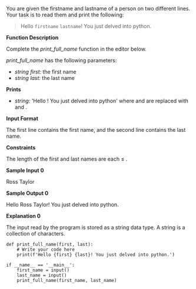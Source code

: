 You are given the firstname and lastname of a person on two different lines. Your task is to read them and print the following:

> Hello `firstname` `lastname`! You just delved into python.

**Function Description**

Complete the *print\_full\_name* function in the editor below.

*print\_full\_name* has the following parameters:

*   *string first:* the first name
*   *string last:* the last name

**Prints**

*   *string:* 'Hello ! You just delved into python' where and are replaced with and .

**Input Format**

The first line contains the first name, and the second line contains the last name.

**Constraints**

The length of the first and last names are each ≤ .

**Sample Input 0**

Ross
Taylor

**Sample Output 0**

Hello Ross Taylor! You just delved into python.

**Explanation 0**

The input read by the program is stored as a string data type. A string is a collection of characters.
```
def print_full_name(first, last):
    # Write your code here
    print(f'Hello {first} {last}! You just delved into python.')

if __name__ == '__main__':
    first_name = input()
    last_name = input()
    print_full_name(first_name, last_name)
```

